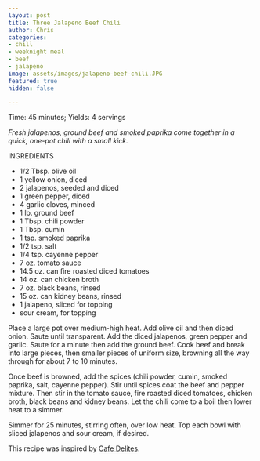 ```yaml
---
layout: post
title: Three Jalapeno Beef Chili
author: Chris
categories:
- chill
- weeknight meal
- beef
- jalapeno
image: assets/images/jalapeno-beef-chili.JPG
featured: true
hidden: false

---
```

Time: 45 minutes; Yields: 4 servings

_Fresh jalapenos, ground beef and smoked paprika come together in a quick, one-pot chili with a small kick._

INGREDIENTS

* 1/2 Tbsp. olive oil
* 1 yellow onion, diced
* 2 jalapenos, seeded and diced
* 1 green pepper, diced
* 4 garlic cloves, minced
* 1 lb. ground beef
* 1 Tbsp. chili powder
* 1 Tbsp. cumin
* 1 tsp. smoked paprika
* 1/2 tsp. salt
* 1/4 tsp. cayenne pepper
* 7 oz. tomato sauce
* 14.5 oz. can fire roasted diced tomatoes
* 14 oz. can chicken broth
* 7 oz. black beans, rinsed
* 15 oz. can kidney beans, rinsed
* 1 jalapeno, sliced for topping
* sour cream, for topping

Place a large pot over medium-high heat. Add olive oil and then diced onion. Saute until transparent. Add the diced jalapenos, green pepper and garlic. Saute for a minute then add the ground beef. Cook beef and break into large pieces, then smaller pieces of uniform size, browning all the way through for about 7 to 10 minutes.

Once beef is browned, add the spices (chili powder, cumin, smoked paprika, salt, cayenne pepper). Stir until spices coat the beef and pepper mixture. Then stir in the tomato sauce, fire roasted diced tomatoes, chicken broth, black beans and kidney beans. Let the chili come to a boil then lower heat to a simmer.

Simmer for 25 minutes, stirring often, over low heat. Top each bowl with sliced jalapenos and sour cream, if desired.

This recipe was inspired by [Cafe Delites](https://cafedelites.com/beef-bean-jalapeno-chili/).